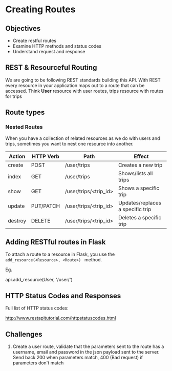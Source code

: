 # Creating Routes


## Objectives

- Create restful routes
- Examine HTTP methods and status codes
- Understand request and response


## REST & Resourceful Routing

We are going to be following REST standards building this API.
With REST every resource in your application maps out to a route that can be accessed.
Think **User** resource with user routes, trips resource with routes for trips


## Route types
### Nested Routes

When you have a collection of related resources as we do with users and trips, sometimes you want to nest one resource into another.

| Action  	| HTTP Verb 	| Path             	| Effect                           	        |
|---------	|-----------	|------------------	|-------------------------------------------|
| create  	| POST      	| /user/trips           	| Creates a new trip               	|
| index   	| GET       	| /user/trips           	| Shows/lists all trips            	|
| show    	| GET       	| /user/trips/<trip_id> 	| Shows a specific trip            	|
| update  	| PUT/PATCH 	| /user/trips/<trip_id> 	| Updates/replaces a specific trip 	|
| destroy 	| DELETE    	| /user/trips/<trip_id> 	| Deletes a specific trip          	|


## Adding RESTful routes in Flask

To attach a route to a resource in Flask, you use the ```add_resource(<Resource>, <Route>) ``` method.

Eg.

api.add_resource(User, '/user/')


## HTTP Status Codes and Responses

Full list of HTTP status codes:

http://www.restapitutorial.com/httpstatuscodes.html


## Challenges

1. Create a user route, validate that the parameters sent to the route has a username, email and password in the json payload sent to the server. Send back 200 when parameters match, 400 (Bad request) if parameters don't match



